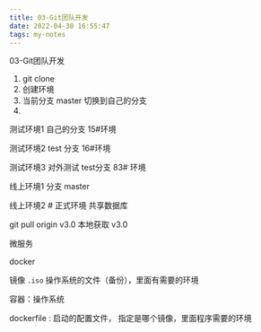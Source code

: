 ```yaml
---
title: 03-Git团队开发
date: 2022-04-30 16:55:47
tags: my-notes
---
```

03-Git团队开发



1.  git clone
2.  创建环境
3.  当前分支 master  切换到自己的分支
4.  ​



测试环境1    自己的分支   15#环境

测试环境2   test 分支   16#环境

测试环境3  对外测试  test分支   83# 环境



线上环境1      分支 master

线上环境2  # 正式环境    共享数据库



git pull origin v3.0   本地获取 v3.0



微服务



docker



镜像  `.iso`  操作系统的文件（备份），里面有需要的环境

容器：操作系统



dockerfile : 启动的配置文件， 指定是哪个镜像，里面程序需要的环境